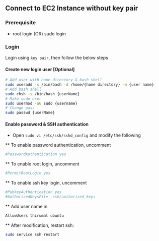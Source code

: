 ## Connect to EC2 Instance without key pair

### Prerequisite

* root login (OR) sudo login
 
### Login

Login using `key pair`, then follow the below steps


#### Create new login user [Optional]

```bash
# Add user with home directory & bash shell
sudo useradd -s /bin/bash -d /home/{home directory} -m {user name}
# Add bash shell
sudo chsh -s /bin/bash {userName}
# Make sudo user
sudo usermod -aG sudo {username}
# Change pass
sudo passwd {userName}
```

#### Enable password & SSH authentication

* Open `sudo vi /etc/ssh/sshd_config` and modify the following

** To enable password authentication, uncomment

```bash
#PasswordAuthentication yes
```

** To enable root login, uncomment

```bash
#PermitRootLogin yes
```

** To enable ssh key login, uncomment

```bash
#PubkeyAuthentication yes
#AuthorizedKeysFile .ssh/authorized_keys
```

** Add user name in

```bash
AllowUsers thirumal ubuntu
```

** After modification, restart ssh:

```bash
sudo service ssh restart
```